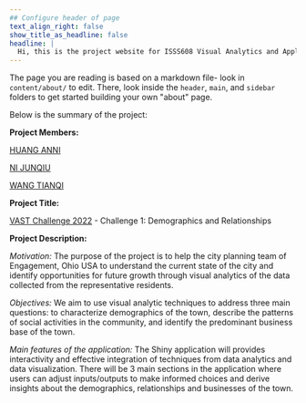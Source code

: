 ```yaml
---
## Configure header of page
text_align_right: false
show_title_as_headline: false
headline: |
  Hi, this is the project website for ISSS608 Visual Analytics and Applications 2021-2022 April Term, Group 9.
---
```


<!-- this is a subheadline -->

The page you are reading is based on a markdown file- look in `content/about/` to edit. There, look inside the `header`, `main`, and `sidebar` folders to get started building your own "about" page.

Below is the summary of the project:

**Project Members:**

[HUANG ANNI](mailto:annihuang.2021@mitb.smu.edu.sg)

[NI JUNQIU](mailto:junqiu.ni.2021@mitb.smu.edu.sg)

[WANG TIANQI](mailto:tianqi.wang.2020@mitb.smu.edu.sg)



**Project Title:**

[VAST Challenge 2022](https://vast-challenge.github.io/2022/) - Challenge 1: Demographics and Relationships

**Project Description:**

*Motivation:* The purpose of the project is to help the city planning team of Engagement, Ohio USA to understand the current state of the city and identify opportunities for future growth through visual analytics of the data collected from the representative residents.

*Objectives:* We aim to use visual analytic techniques to address three main questions: to characterize demographics of the town, describe the patterns of social activities in the community, and identify the predominant business base of the town.

*Main features of the application:* The Shiny application will provides interactivity and effective integration of techniques from data analytics and data visualization. There will be 3 main sections in the application where users can adjust inputs/outputs to make informed choices and derive insights about the demographics, relationships and businesses of the town. 